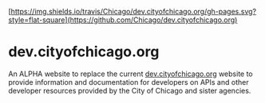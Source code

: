 [https://img.shields.io/travis/Chicago/dev.cityofchicago.org/gh-pages.svg?style=flat-square](https://github.com/Chicago/dev.cityofchicago.org)

# dev.cityofchicago.org

An ALPHA website to replace the current [dev.cityofchicago.org](http://dev.cityofchicago.org) website to provide information and documentation for developers on APIs and other developer resources provided by the City of Chicago and sister agencies.
